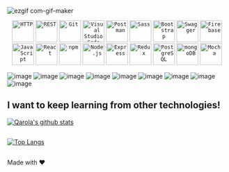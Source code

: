 ![ezgif com-gif-maker](https://user-images.githubusercontent.com/67078790/117097894-866a1000-ad32-11eb-990e-909c526855d3.gif)


<div align="center">
	<code><img width="50" src="https://user-images.githubusercontent.com/25181517/192107854-765620d7-f909-4953-a6da-36e1ef69eea6.png" alt="HTTP" title="HTTP"/></code>
	<code><img width="50" src="https://user-images.githubusercontent.com/25181517/192107858-fe19f043-c502-4009-8c47-476fc89718ad.png" alt="REST" title="REST"/></code>
	<code><img width="50" src="https://user-images.githubusercontent.com/25181517/192108372-f71d70ac-7ae6-4c0d-8395-51d8870c2ef0.png" alt="Git" title="Git"/></code>
	<code><img width="50" src="https://user-images.githubusercontent.com/25181517/192108891-d86b6220-e232-423a-bf5f-90903e6887c3.png" alt="Visual Studio Code" title="Visual Studio Code"/></code>
	<code><img width="50" src="https://user-images.githubusercontent.com/25181517/192109061-e138ca71-337c-4019-8d42-4792fdaa7128.png" alt="Postman" title="Postman"/></code>
	<code><img width="50" src="https://user-images.githubusercontent.com/25181517/192158956-48192682-23d5-4bfc-9dfb-6511ade346bc.png" alt="Sass" title="Sass"/></code>
	<code><img width="50" src="https://user-images.githubusercontent.com/25181517/183898054-b3d693d4-dafb-4808-a509-bab54cf5de34.png" alt="Bootstrap" title="Bootstrap"/></code>
	<code><img width="50" src="https://user-images.githubusercontent.com/25181517/186711335-a3729606-5a78-4496-9a36-06efcc74f800.png" alt="Swagger" title="Swagger"/></code>
	<code><img width="50" src="https://user-images.githubusercontent.com/25181517/189716855-2c69ca7a-5149-4647-936d-780610911353.png" alt="Firebase" title="Firebase"/></code>
	<code><img width="50" src="https://user-images.githubusercontent.com/25181517/117447155-6a868a00-af3d-11eb-9cfe-245df15c9f3f.png" alt="JavaScript" title="JavaScript"/></code>
	<code><img width="50" src="https://user-images.githubusercontent.com/25181517/183897015-94a058a6-b86e-4e42-a37f-bf92061753e5.png" alt="React" title="React"/></code>
	<code><img width="50" src="https://user-images.githubusercontent.com/25181517/121401671-49102800-c959-11eb-9f6f-74d49a5e1774.png" alt="npm" title="npm"/></code>
	<code><img width="50" src="https://user-images.githubusercontent.com/25181517/183568594-85e280a7-0d7e-4d1a-9028-c8c2209e073c.png" alt="Node.js" title="Node.js"/></code>
	<code><img width="50" src="https://user-images.githubusercontent.com/25181517/183859966-a3462d8d-1bc7-4880-b353-e2cbed900ed6.png" alt="Express" title="Express"/></code>
	<code><img width="50" src="https://user-images.githubusercontent.com/25181517/187896150-cc1dcb12-d490-445c-8e4d-1275cd2388d6.png" alt="Redux" title="Redux"/></code>
	<code><img width="50" src="https://user-images.githubusercontent.com/25181517/117208740-bfb78400-adf5-11eb-97bb-09072b6bedfc.png" alt="PostgreSQL" title="PostgreSQL"/></code>
	<code><img width="50" src="https://user-images.githubusercontent.com/25181517/182884177-d48a8579-2cd0-447a-b9a6-ffc7cb02560e.png" alt="mongoDB" title="mongoDB"/></code>
	<code><img width="50" src="https://user-images.githubusercontent.com/25181517/201476630-f47cfff6-fdee-4ee1-9092-1793b71b1ca3.png" alt="Mocha" title="Mocha"/></code>
</div>




![image](https://user-images.githubusercontent.com/67078790/117091526-30d93780-ad21-11eb-93af-25b60060c299.png)
![image](https://user-images.githubusercontent.com/67078790/117091614-80b7fe80-ad21-11eb-89bf-02d789096da2.png)
![image](https://user-images.githubusercontent.com/67078790/117091638-93cace80-ad21-11eb-8936-170cec43cfb3.png)
![image](https://user-images.githubusercontent.com/67078790/117091794-063bae80-ad22-11eb-9453-5bd891ae90d2.png)
![image](https://user-images.githubusercontent.com/67078790/117091590-68e07a80-ad21-11eb-813b-d6ff058c29c3.png)
![image](https://user-images.githubusercontent.com/67078790/117091711-ca084e00-ad21-11eb-91c9-2df6a982583b.png)
![image](https://user-images.githubusercontent.com/67078790/117091674-acd37f80-ad21-11eb-8d59-26cc41799d95.png)
![image](https://user-images.githubusercontent.com/67078790/117091680-b361f700-ad21-11eb-9a52-cbbf453d0836.png)
![image](https://user-images.githubusercontent.com/67078790/117091774-f1f7b180-ad21-11eb-9500-9497dd4c14d4.png)

## I want to keep learning from other technologies!


[![Qarola's github stats](https://github-readme-stats.vercel.app/api?username=Qarola&count_private=true&show_icons=true&theme=radical&hide_rank=false)](https://github.com/Qarola/github-readme-stats)


## 

[![Top Langs](https://github-readme-stats.vercel.app/api/top-langs/?username=Qarola)](https://github.com/Qarola/github-readme-stats)




##
Made with ❤️









